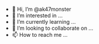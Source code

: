 - 👋 Hi, I’m @ak47monster
- 👀 I’m interested in ...
- 🌱 I’m currently learning ...
- 💞️ I’m looking to collaborate on ...
- 📫 How to reach me ...

<!---
ak47monster/ak47monster is a ✨ special ✨ repository because its `README.md` (this file) appears on your GitHub profile.
You can click the Preview link to take a look at your changes.
--->

